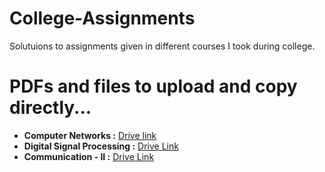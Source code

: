 # College-Assignments

Solutuions to assignments given in different courses I took during college.

# PDFs and files to upload and copy directly...
- **Computer Networks :** [Drive link](https://drive.google.com/drive/folders/1LRUo55jcAQNs5mB_l0JJE_ewZEJ_cjSP?usp=sharing)
- **Digital Signal Processing :** [Drive Link](https://drive.google.com/drive/folders/1nfeDEqWBZSM9MbRHCwHFLkXrQlXYS1RH?usp=sharing)
- **Communication - II :** [Drive Link](https://drive.google.com/drive/folders/1YPc661EdjkrwesxDoOZlaJx4zduhYgKp?usp=sharing)
